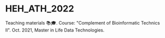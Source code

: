 # HEH_ATH_2022
Teaching materials 📚🎓. Course: "Complement of Bioinformatic Technics II". Oct. 2021, Master in Life Data Technologies.
